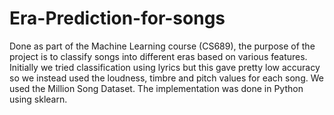 Era-Prediction-for-songs
========================

Done as part of the Machine Learning course (CS689), the purpose of the project is to classify songs
into different eras based on various features. Initially we tried classification using lyrics but this
gave pretty low accuracy so we instead used the loudness, timbre and pitch values for each song. 
We used the Million Song Dataset. The implementation was done in Python using sklearn.
